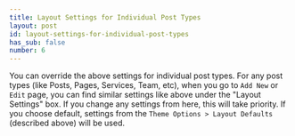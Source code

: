 ```yaml
---
title: Layout Settings for Individual Post Types
layout: post
id: layout-settings-for-individual-post-types
has_sub: false
number: 6
---
```


You can override the above settings for individual post types. For any post types (like Posts, Pages, Services, Team, etc), when you go to `Add New` or `Edit` page, you can find similar settings like above under the "Layout Settings" box. If you change any settings from here, this will take priority. If you choose default, settings from the `Theme Options > Layout Defaults` (described above) will be used.

<img alt="" src="{{ 'assets/images/single-post-layout.jpg' | relative_url }}">




